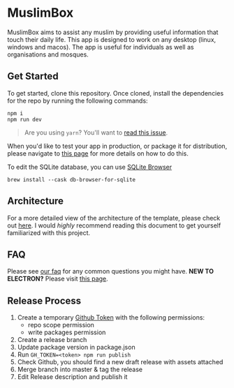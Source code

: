 # MuslimBox

MuslimBox aims to assist any muslim by providing useful information that touch their daily life. This app is designed to work on any desktop (linux, windows and macos). The app is useful for individuals as well as organisations and mosques.

## Get Started
To get started, clone this repository. Once cloned, install the dependencies for the repo by running the following commands:

```
npm i
npm run dev
```

> Are you using `yarn`? You'll want to [read this issue](https://github.com/reZach/secure-electron-template/issues/62).

When you'd like to test your app in production, or package it for distribution, please navigate to [this page](https://github.com/benzid-wael/muslim-box/blob/master/docs/scripts.md) for more details on how to do this.

To edit the SQLite database, you can use [SQLite Browser](https://sqlitebrowser.org/dl/)

```
brew install --cask db-browser-for-sqlite
```

## Architecture
For a more detailed view of the architecture of the template, please check out [here](https://github.com/benzid-wael/muslim-box/blob/master/docs/architecture.md). I would _highly_ recommend reading this document to get yourself familiarized with this project.


## FAQ
Please see [our faq](https://github.com/benzid-wael/muslim-box/blob/master/docs/faq.md) for any common questions you might have.
**NEW TO ELECTRON?** Please visit [this page](https://github.com/benzid-wael/muslim-box/blob/master/docs/newtoelectron.md).


## Release Process
1. Create a temporary [Github Token](https://github.com/settings/tokens/new.) with the following permissions:
    - repo scope permission
    - write packages permission
1. Create a release branch
1. Update package version in package.json
1. Run `GH_TOKEN=<token> npm run publish`
1. Check Github, you should find a new draft release with assets attached
1. Merge branch into master & tag the release
1. Edit Release description and publish it
